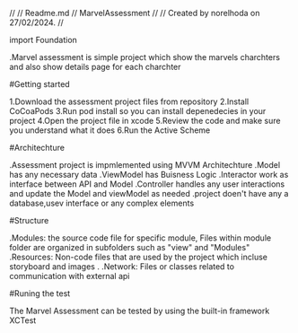 //
//  Readme.md
//  MarvelAssessment
//
//  Created by norelhoda on 27/02/2024.
//

import Foundation


.Marvel assessment is simple project which show the marvels charchters and also show details page for each charchter


#Getting started

1.Download the assessment project files from repository
2.Install CoCoaPods
3.Run pod install so you can install depenedecies in your project
4.Open the project file in xcode
5.Review the code and make sure you understand what it does
6.Run the Active Scheme

   
#Architechture

.Assessment project is impmlemented using MVVM Architechture
.Model has any necessary data
.ViewModel has Buisness Logic
.Interactor work as interface between API and Model
.Controller handles any user interactions and update the Model and viewModel as needed
.project doen't have any a database,usev interface or any complex elements

#Structure

.Modules: the source code file for specific module, Files within module folder are organized in subfolders such as "view" and "Modules"
.Resources: Non-code files  that are used by the project which incluse storyboard and images .
.Network: Files or classes related to communication with external api


#Runing the test

The Marvel Assessment can be tested by using the built-in framework XCTest
